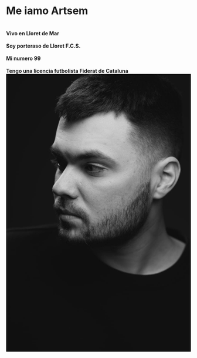 # Me iamo Artsem
<br>**Vivo en Lloret de Mar</br> 
<br>Soy porteraso de Lloret F.C.S.</br>
<br>Mi numero 99</br>
<br>Tengo una licencia futbolista Fiderat de Cataluna**</br>
![Artsem Kllimenka №99](https://github.com/chipollino94/elportero/blob/main/img/tKJz1v2400M.jpg)
